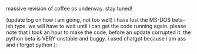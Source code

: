 massive revision of coffee os underway. stay tuned!

(update log on how i am going, not too well)
i have lost the MS-DOS beta-ish type. we will have to wait until i can get the code running again. please note that i took an hour to make the code, before an update corrupted it.
the python beta is VERY unstable and buggy. i used chatgpt because i am ass and i forgot python ):
